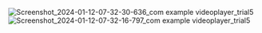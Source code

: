 ![Screenshot_2024-01-12-07-32-30-636_com example videoplayer_trial5](https://github.com/JiM35/Video-Player-trial-5/assets/48186310/4024f05d-1250-468b-b441-53ea7e155805)
![Screenshot_2024-01-12-07-32-16-797_com example videoplayer_trial5](https://github.com/JiM35/Video-Player-trial-5/assets/48186310/1250fda6-5b4d-4171-9f97-b97e6ec07f2f)
